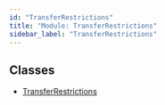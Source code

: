 ```yaml
---
id: "TransferRestrictions"
title: "Module: TransferRestrictions"
sidebar_label: "TransferRestrictions"
---
```


## Classes

- [TransferRestrictions](../../../../../../classes/API/Entities/Asset/Fungible/TransferRestrictions/TransferRestrictions.md)
